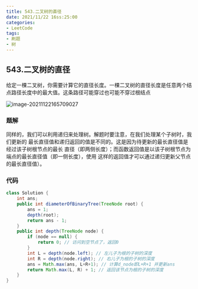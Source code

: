 ```yaml
---
title: 543.二叉树的直径
date: 2021/11/22 16ss:25:00
categories:
- LeetCode
tags:
- 刷题
- 树
---
```


## 543.二叉树的直径

给定一棵二叉树，你需要计算它的直径长度。一棵二叉树的直径长度是任意两个结点路径长度中的最大值。这条路径可能穿过也可能不穿过根结点

![image-20211122165709027](/img/排序/image-20211122165709027.png)

### 题解

同样的，我们可以利用递归来处理树。解题时要注意，在我们处理某个子树时，我们更新的 最长直径值和递归返回的值是不同的。这是因为待更新的最长直径值是经过该子树根节点的最长 直径（即两侧长度）；而函数返回值是以该子树根节点为端点的最长直径值（即一侧长度），使用 这样的返回值才可以通过递归更新父节点的最长直径值）。

### 代码

```java
class Solution {
    int ans;
    public int diameterOfBinaryTree(TreeNode root) {
        ans = 1;
        depth(root);
        return ans - 1;
    }
    public int depth(TreeNode node) {
        if (node == null) {
            return 0; // 访问到空节点了，返回0
        }
        int L = depth(node.left); // 左儿子为根的子树的深度
        int R = depth(node.right); // 右儿子为根的子树的深度
        ans = Math.max(ans, L+R+1); // 计算d_node即L+R+1 并更新ans
        return Math.max(L, R) + 1; // 返回该节点为根的子树的深度
    }
}
```

